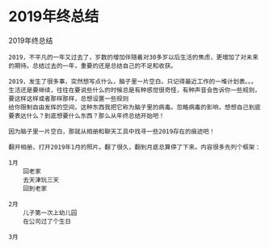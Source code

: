 # 2019年终总结

2019年终总结 

    2019，不平凡的一年又过去了，岁数的增加伴随着对30多岁以后生活的焦虑，更增加了对未来的期待。总结过去的一年，重要的还是总结自己的不足和收获。  
	
	2019，发生了很多事，突然想写点什么，脑子里一片空白。只记得最近工作的一堆计划表。。。 生活还是要继续，往往在要说些什么的时候总是有种感觉很奇怪，有种声音会告诉你一些规则，要这样这样或者那样那样，总想设置一些规则
	给你限制自由发挥的空间，这种东西我把它称为脑子里的病毒。忽略病毒的影响，想想自己到底要表达什么？到底想要什么东西？那么从年终总结开始吧！ 

	因为脑子里一片空白，那就从相册和聊天工具中找寻一些2019存在的痕迹吧！ 
	
	翻开相册，打开2019年1月的照片。翻了很久，翻到月底总算停了下来。内容很多先列个框架： 
	
	1月
		回老家
		去天津玩三天
		回到老家
		
	2月 
		儿子第一次上幼儿园
		在公司过了个生日
	
	3月
		
	
		
	
		